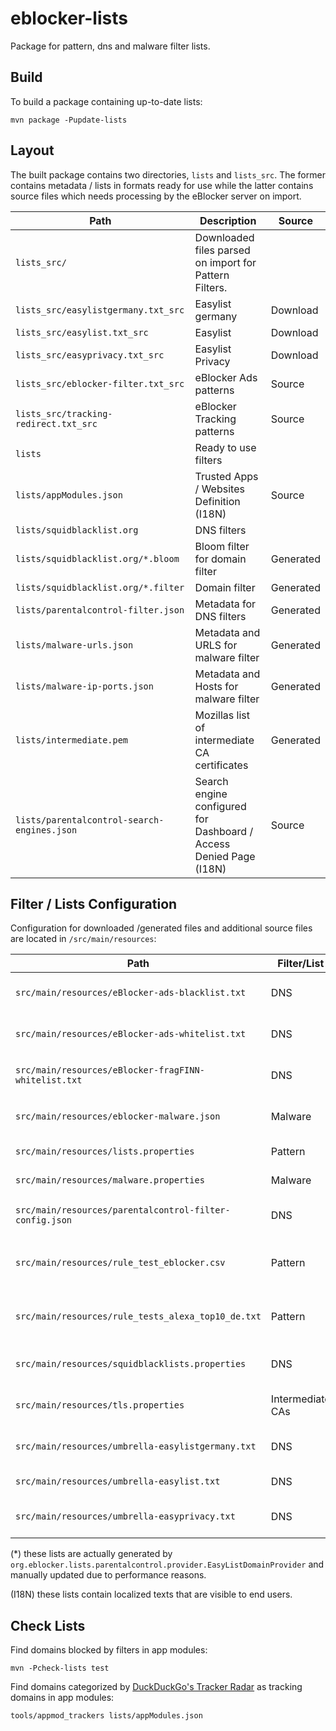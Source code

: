 eblocker-lists
==============

Package for pattern, dns and malware filter lists.

Build
-----

To build a package containing up-to-date lists:

`mvn package -Pupdate-lists`

Layout
------

The built package contains two directories, `lists` and `lists_src`. The former contains metadata / lists in formats ready for use while the latter contains source files which needs processing by the eBlocker server on import.

| Path                                        | Description                                                         | Source    |
| ------------------------------------------- | ------------------------------------------------------------------- | --------- |
| `lists_src/`                                | Downloaded files parsed on import for Pattern Filters.              |           |
| `lists_src/easylistgermany.txt_src`         | Easylist germany                                                    | Download  |
| `lists_src/easylist.txt_src`                | Easylist                                                            | Download  |
| `lists_src/easyprivacy.txt_src`             | Easylist Privacy                                                    | Download  |
| `lists_src/eblocker-filter.txt_src`         | eBlocker Ads patterns                                               | Source    |
| `lists_src/tracking-redirect.txt_src`       | eBlocker Tracking patterns                                          | Source    |
| `lists`                                     | Ready to use filters                                                |           |
| `lists/appModules.json`                     | Trusted Apps / Websites Definition  (I18N)                          | Source    |
| `lists/squidblacklist.org`                  | DNS filters                                                         |           |
| `lists/squidblacklist.org/*.bloom`          | Bloom filter for domain filter                                      | Generated |
| `lists/squidblacklist.org/*.filter`         | Domain filter                                                       | Generated |
| `lists/parentalcontrol-filter.json`         | Metadata for DNS filters                                            | Generated |
| `lists/malware-urls.json`                   | Metadata and URLS for malware filter                                | Generated |
| `lists/malware-ip-ports.json`               | Metadata and Hosts for malware filter                               | Generated |
| `lists/intermediate.pem`                    | Mozillas list of intermediate CA certificates                       | Generated |
| `lists/parentalcontrol-search-engines.json` | Search engine configured for Dashboard / Access Denied Page  (I18N) | Source    |

Filter / Lists Configuration
----------------------------

Configuration for downloaded /generated files and additional source files are located in `/src/main/resources`:

| Path                                                    | Filter/List      | Description                                 |
| ------------------------------------------------------- | ---------------- | ------------------------------------------- |
| `src/main/resources/eBlocker-ads-blacklist.txt`         | DNS              | eBlocker maintained ad blacklist            |
| `src/main/resources/eBlocker-ads-whitelist.txt`         | DNS              | eBlocker maintained ad whitelist            |
| `src/main/resources/eBlocker-fragFINN-whitelist.txt`    | DNS              | eBlocker additions to FragFINN              |
| `src/main/resources/eblocker-malware.json`              | Malware          | eBlocker additions to Malware lists         | 
| `src/main/resources/lists.properties`                   | Pattern          | Easylist downloads                          |
| `src/main/resources/malware.properties`                 | Malware          | Malware configuration                       |
| `src/main/resources/parentalcontrol-filter-config.json` | DNS              | DNS filters configuration (I18N)            |
| `src/main/resources/rule_test_eblocker.csv`             | Pattern          | Test data for checking easylist on download |
| `src/main/resources/rule_tests_alexa_top10_de.txt`      | Pattern          | Test data for checking easylist on download |
| `src/main/resources/squidblacklists.properties`         | DNS              | squidblackist.org access configuration      |
| `src/main/resources/tls.properties`                     | Intermediate CAs | Intermediate CA list download configuration |
| `src/main/resources/umbrella-easylistgermany.txt`       | DNS              | Domains filtered by Easylist Germany (*)    |
| `src/main/resources/umbrella-easylist.txt`              | DNS              | Domains filtered by Easylist (*)            |
| `src/main/resources/umbrella-easyprivacy.txt`           | DNS              | Domains filtered by Easyprivacy (*)         |

(*) these lists are actually generated by `org.eblocker.lists.parentalcontrol.provider.EasyListDomainProvider` and manually updated due to performance reasons.

(I18N) these lists contain localized texts that are visible to end users.

Check Lists
-----------

Find domains blocked by filters in app modules:

`mvn -Pcheck-lists test`

Find domains categorized by [DuckDuckGo's Tracker Radar](https://github.com/duckduckgo/tracker-radar) as tracking domains in app modules:

`tools/appmod_trackers lists/appModules.json`
